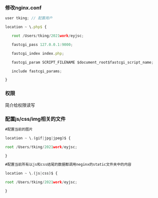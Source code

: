 ### 修改nginx.conf

```js
user tking; // 配置用户

location ~ \.php$ {

   root /Users/tking/2021work/eyjsc;

   fastcgi_pass 127.0.0.1:9000;

   fastcgi_index index.php;

   fastcgi_param SCRIPT_FILENAME $document_root$fastcgi_script_name;

   include fastcgi_params;

}
```

### 权限

简介给权限读写

### 配置js/css/img相关的文件

```js
#配置当前的图片

location ~ \.(gif|jpg|jpeg)$ {

root /Users/tking/2021work/eyjsc;

}

#配置当前所有以js和css结尾的数据都调用neginx的static文件夹中的内容

location ~ \.(js|css)$ {

root /Users/tking/2021work/eyjsc;

}
```